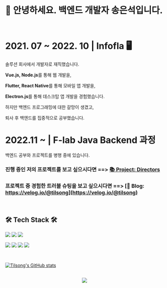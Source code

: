 # 👋 안녕하세요. 백엔드 개발자 송은석입니다.
<br>


# 2021. 07 ~ 2022. 10 | Infofla 🖥️

솔루션 회사에서 개발자로 재직했습니다.

<p> <strong>Vue.js, Node.js</strong>를 통해 웹 개발을, </p>
<p> <strong>Flutter, React Native</strong>를 통해 모바일 앱 개발을, </p>
<p> <strong>Electron.js</strong>를 통해 데스크탑 앱 개발을 경험했습니다. </p>

<p> 하지만 백엔드 프로그래밍에 대한 갈망이 생겼고, </p>
퇴사 후 백엔드를 집중적으로 공부했습니다.

# 2022.11 ~ | F-lab Java Backend 과정
백엔드 공부와 프로젝트를 병행 중에 있습니다.

### 진행 중인 저의 프로젝트를 보고 싶으시다면 ==> [📚 Project: Directors](https://github.com/f-lab-edu/directors)

### 프로젝트 중 경험한 트러블 슈팅을 보고 싶으시다면 ==> [📜 Blog: https://velog.io/@tilsong](https://velog.io/@tilsong)

<br>

## 🛠 Tech Stack 🛠

<img src="https://img.shields.io/badge/Java-red?style=flat-square&logo=Java&logoColor=white"/> <img src="https://img.shields.io/badge/spring-brightgreen?style=flat-square&logo=Spring&logoColor=white"/> <img src="https://img.shields.io/badge/Mysql-E6B91E?style=flat-square&logo=MySql&logoColor=white"/>
  
<img src="https://img.shields.io/badge/Javascript-ffb13b?style=flat-square&logo=Javascript&logoColor=white"/>  <img src="https://img.shields.io/badge/NodeJs-339933?style=flat-square&logo=NodeJs&logoColor=green"/> <img src="https://img.shields.io/badge/React-61DAFB?style=flat-square&logo=React&logoColor=white"/> <img src="https://img.shields.io/badge/Vue.js-black?style=flat-square&logo=Vue.js&logoColor=#4FC08D"/> 

<br>

[![Tilsong's GitHub stats](https://github-readme-stats.vercel.app/api?username=tilsong)](https://github.com/tilsong/github-readme-stats)


<br>
<div align="center">
	<a href="https://hits.seeyoufarm.com">
		<img src="https://hits.seeyoufarm.com/api/count/incr/badge.svg?url=https%3A%2F%2Fgithub.com%2Ftilsong&count_bg=%233D94C8&title_bg=%23555555&icon=&icon_color=%23E7E7E7&title=hits&edge_flat=false"/>
	</a>
</div>


<!--
**tilsong/tilsong** is a ✨ _special_ ✨ repository because its `README.md` (this file) appears on your GitHub profile.

Here are some ideas to get you started:

- 🔭 I’m currently working on ...
- 🌱 I’m currently learning ...
- 👯 I’m looking to collaborate on ...
- 🤔 I’m looking for help with ...
- 💬 Ask me about ...
- 📫 How to reach me: ...
- 😄 Pronouns: ...
- ⚡ Fun fact: ...
-->

